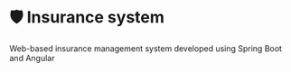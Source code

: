 # 🛡️ Insurance system
Web-based insurance management system developed using Spring Boot and Angular
